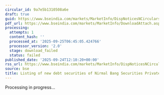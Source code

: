 ```yaml
---
circular_id: 9a7e5b1310508a6e
draft: true
guid: https://www.bseindia.com/markets/MarketInfo/DispNoticesNCirculars.aspx?Noticeid={6C2FFCBF-4B6F-40E8-8B65-2E78820E745D}&noticeno=20250924-22&dt=09/24/2025&icount=22&totcount=75&flag=0
pdf_url: https://www.bseindia.com/markets/MarketInfo/DownloadAttach.aspx?id=20250924-22&attachedId=
processing:
  attempts: 1
  content_hash: ''
  processed_at: '2025-09-25T06:45:05.424766'
  processor_version: '2.0'
  stage: download_failed
  status: failed
published_date: '2025-09-24T12:10:20+00:00'
rss_url: https://www.bseindia.com/markets/MarketInfo/DispNoticesNCirculars.aspx?Noticeid={6C2FFCBF-4B6F-40E8-8B65-2E78820E745D}&noticeno=20250924-22&dt=09/24/2025&icount=22&totcount=75&flag=0
source: bse
title: Listing of new debt securities of Nirmal Bang Securities Private Limited
---
```


Processing in progress...